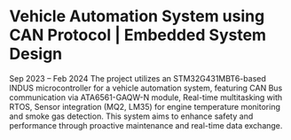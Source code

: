 # Vehicle Automation System using CAN Protocol | Embedded System Design
Sep 2023 – Feb 2024 
The project utilizes an STM32G431MBT6-based INDUS microcontroller for a vehicle automation system, featuring CAN Bus communication via ATA6561-GAQW-N module, Real-time multitasking with RTOS, Sensor integration (MQ2, LM35) for engine temperature monitoring and smoke gas detection. This system aims to enhance safety and performance through proactive maintenance and real-time data exchange. 
